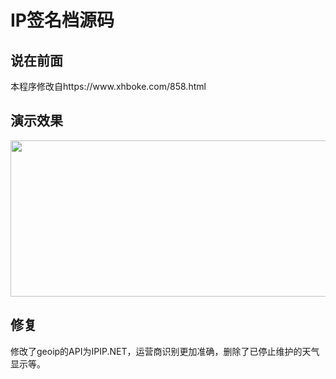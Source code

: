 # IP签名档源码
<h2>说在前面</h2>
本程序修改自https://www.xhboke.com/858.html
<h2>演示效果</h2>
<img src="https://1.116.141.20" alt="" width="550" height="250" class="alignnone size-full wp-image-862" />

<h2>修复</h2>
修改了geoip的API为IPIP.NET，运营商识别更加准确，删除了已停止维护的天气显示等。

